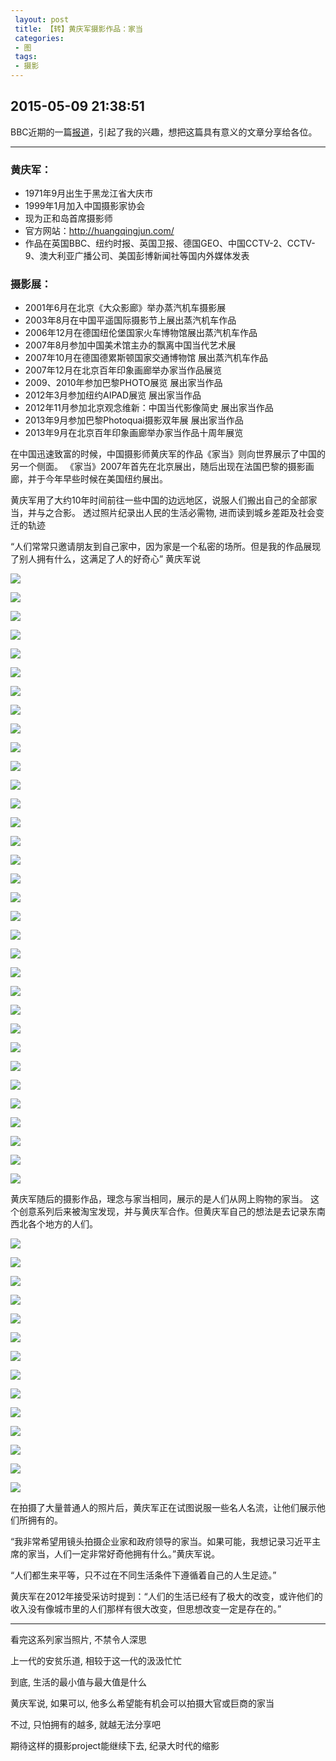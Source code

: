 ```yaml
---
 layout: post
 title: 【转】黄庆军摄影作品：家当
 categories:
 - 图
 tags:
 - 摄影
---
```


## 2015-05-09 21:38:51

BBC近期的一篇[报道](http://www.bbc.co.uk/news/magazine-32498456)，引起了我的兴趣，想把这篇具有意义的文章分享给各位。

----------------------------

### 黄庆军：

- 1971年9月出生于黑龙江省大庆市
- 1999年1月加入中国摄影家协会
- 现为正和岛首席摄影师
- 官方网站：<http://huangqingjun.com/>
- 作品在英国BBC、纽约时报、英国卫报、德国GEO、中国CCTV-2、CCTV-9、澳大利亚广播公司、美国彭博新闻社等国内外媒体发表

### 摄影展：

- 2001年6月在北京《大众影廊》举办蒸汽机车摄影展
- 2003年8月在中国平遥国际摄影节上展出蒸汽机车作品
- 2006年12月在德国纽伦堡国家火车博物馆展出蒸汽机车作品
- 2007年8月参加中国美术馆主办的飘离中国当代艺术展
- 2007年10月在德国德累斯顿国家交通博物馆 展出蒸汽机车作品
- 2007年12月在北京百年印象画廊举办家当作品展览
- 2009、2010年参加巴黎PHOTO展览 展出家当作品
- 2012年3月参加纽约AIPAD展览 展出家当作品
- 2012年11月参加北京观念维新：中国当代影像简史 展出家当作品
- 2013年9月参加巴黎Photoquai摄影双年展 展出家当作品
- 2013年9月在北京百年印象画廊举办家当作品十周年展览

在中国迅速致富的时候，中国摄影师黄庆军的作品《家当》则向世界展示了中国的另一个侧面。
《家当》2007年首先在北京展出，随后出现在法国巴黎的摄影画廊，并于今年早些时候在美国纽约展出。

黄庆军用了大约10年时间前往一些中国的边远地区，说服人们搬出自己的全部家当，并与之合影。
透过照片纪录出人民的生活必需物, 进而读到城乡差距及社会变迁的轨迹

“人们常常只邀请朋友到自己家中，因为家是一个私密的场所。但是我的作品展现了别人拥有什么，这满足了人的好奇心” 黄庆军说

![](/pic/黄庆军摄影作品：家当-1.jpg)

![](/pic/黄庆军摄影作品：家当-2.jpg)

![](/pic/黄庆军摄影作品：家当-3.jpg)

![](/pic/黄庆军摄影作品：家当-4.jpg)

![](/pic/黄庆军摄影作品：家当-5.jpg)

![](/pic/黄庆军摄影作品：家当-6.jpg)

![](/pic/黄庆军摄影作品：家当-7.jpg)

![](/pic/黄庆军摄影作品：家当-8.jpg)

![](/pic/黄庆军摄影作品：家当-9.jpg)

![](/pic/黄庆军摄影作品：家当-10.jpg)

![](/pic/黄庆军摄影作品：家当-11.jpg)

![](/pic/黄庆军摄影作品：家当-12.jpg)

![](/pic/黄庆军摄影作品：家当-13.jpg)

![](/pic/黄庆军摄影作品：家当-14.jpg)

![](/pic/黄庆军摄影作品：家当-15.jpg)

![](/pic/黄庆军摄影作品：家当-16.jpg)

![](/pic/黄庆军摄影作品：家当-17.jpg)

![](/pic/黄庆军摄影作品：家当-18.jpg)

![](/pic/黄庆军摄影作品：家当-19.jpg)

![](/pic/黄庆军摄影作品：家当-20.jpg)

![](/pic/黄庆军摄影作品：家当-21.jpg)

![](/pic/黄庆军摄影作品：家当-22.jpg)

![](/pic/黄庆军摄影作品：家当-23.jpg)

![](/pic/黄庆军摄影作品：家当-24.jpg)

![](/pic/黄庆军摄影作品：家当-25.jpg)

![](/pic/黄庆军摄影作品：家当-26.jpg)

![](/pic/黄庆军摄影作品：家当-27.jpg)

![](/pic/黄庆军摄影作品：家当-28.jpg)

![](/pic/黄庆军摄影作品：家当-29.jpg)

![](/pic/黄庆军摄影作品：家当-30.jpg)

![](/pic/黄庆军摄影作品：家当-31.jpg)

![](/pic/黄庆军摄影作品：家当-32.jpg)

![](/pic/黄庆军摄影作品：家当-33.jpg)

黄庆军随后的摄影作品，理念与家当相同，展示的是人们从网上购物的家当。
这个创意系列后来被淘宝发现，并与黄庆军合作。但黄庆军自己的想法是去记录东南西北各个地方的人们。

![](/pic/黄庆军摄影作品：家当-34.jpg)

![](/pic/黄庆军摄影作品：家当-35.jpg)

![](/pic/黄庆军摄影作品：家当-36.jpg)

![](/pic/黄庆军摄影作品：家当-37.jpg)

![](/pic/黄庆军摄影作品：家当-38.jpg)

![](/pic/黄庆军摄影作品：家当-39.jpg)

![](/pic/黄庆军摄影作品：家当-40.jpg)

![](/pic/黄庆军摄影作品：家当-41.jpg)

![](/pic/黄庆军摄影作品：家当-42.jpg)

![](/pic/黄庆军摄影作品：家当-43.jpg)

![](/pic/黄庆军摄影作品：家当-44.jpg)

![](/pic/黄庆军摄影作品：家当-45.jpg)

![](/pic/黄庆军摄影作品：家当-46.jpg)

![](/pic/黄庆军摄影作品：家当-47.jpg)

在拍摄了大量普通人的照片后，黄庆军正在试图说服一些名人名流，让他们展示他们所拥有的。

“我非常希望用镜头拍摄企业家和政府领导的家当。如果可能，我想记录习近平主席的家当，人们一定非常好奇他拥有什么。”黄庆军说。

“人们都生来平等，只不过在不同生活条件下遵循着自己的人生足迹。”

黄庆军在2012年接受采访时提到：“人们的生活已经有了极大的改变，或许他们的收入没有像城市里的人们那样有很大改变，但思想改变一定是存在的。”

---------------

看完这系列家当照片, 不禁令人深思

上一代的安贫乐道, 相较于这一代的汲汲忙忙

到底, 生活的最小值与最大值是什么

黄庆军说, 如果可以, 他多么希望能有机会可以拍摄大官或巨商的家当

不过, 只怕拥有的越多, 就越无法分享吧

期待这样的摄影project能继续下去, 纪录大时代的缩影

